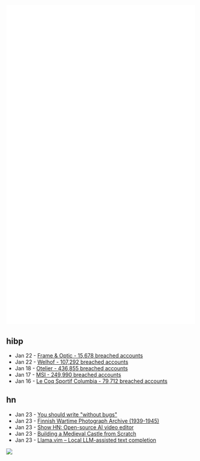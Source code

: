 ![Metrics](https://raw.githubusercontent.com/phixion/phixion/master/metrics.svg)

## hibp

<!--
for https://github.com/phixion/phixion/blob/main/.github/workflows/feeds.yml
-->
<!--START_SECTION:haveibeenpwnd-->
- Jan 22 - [Frame & Optic - 15,678 breached accounts](https://haveibeenpwned.com/PwnedWebsites#FrameAndOptic)
- Jan 22 - [Welhof - 107,292 breached accounts](https://haveibeenpwned.com/PwnedWebsites#Welhof)
- Jan 18 - [Otelier - 436,855 breached accounts](https://haveibeenpwned.com/PwnedWebsites#Otelier)
- Jan 17 - [MSI - 249,990 breached accounts](https://haveibeenpwned.com/PwnedWebsites#MSI)
- Jan 16 - [Le Coq Sportif Columbia - 79,712 breached accounts](https://haveibeenpwned.com/PwnedWebsites#LeCoqSportif)
<!--END_SECTION:haveibeenpwnd-->

## hn

<!--
for https://github.com/phixion/phixion/blob/main/.github/workflows/feeds.yml
-->
<!--START_SECTION:hn-->
- Jan 23 - [You should write "without bugs"](https://korshakov.com/posts/no-bugs)
- Jan 23 - [Finnish Wartime Photograph Archive (1939-1945)](http://sa-kuva.fi/neo?tem=webneoeng#)
- Jan 23 - [Show HN: Open-source AI video editor](https://github.com/fal-ai-community/video-starter-kit)
- Jan 23 - [Building a Medieval Castle from Scratch](https://www.guedelon.fr/en/)
- Jan 23 - [Llama.vim – Local LLM-assisted text completion](https://github.com/ggml-org/llama.vim)
<!--END_SECTION:hn-->

<!--
for https://yhype.me
-->
![](https://hit.yhype.me/github/profile?user_id=13013670)
